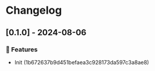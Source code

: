 # Changelog
## [0.1.0] - 2024-08-06

### :rocket: Features

- Init (1b672637b9d451befaea3c928173da597c3a8ae8)

